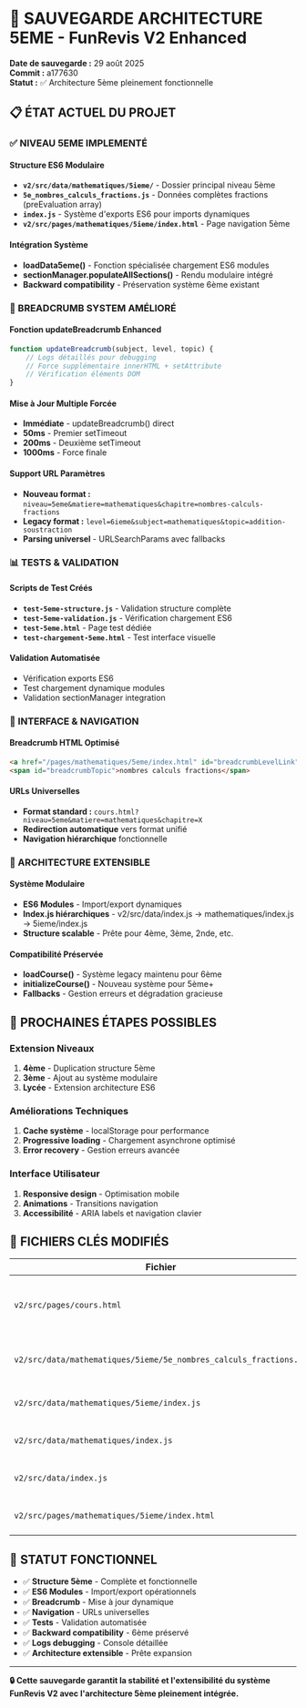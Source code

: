 # 🎯 SAUVEGARDE ARCHITECTURE 5EME - FunRevis V2 Enhanced

**Date de sauvegarde :** 29 août 2025  
**Commit :** a177630  
**Statut :** ✅ Architecture 5ème pleinement fonctionnelle

## 📋 ÉTAT ACTUEL DU PROJET

### ✅ NIVEAU 5EME IMPLEMENTÉ

#### Structure ES6 Modulaire
- **`v2/src/data/mathematiques/5ieme/`** - Dossier principal niveau 5ème
- **`5e_nombres_calculs_fractions.js`** - Données complètes fractions (preEvaluation array)
- **`index.js`** - Système d'exports ES6 pour imports dynamiques
- **`v2/src/pages/mathematiques/5ieme/index.html`** - Page navigation 5ème

#### Intégration Système
- **loadData5eme()** - Fonction spécialisée chargement ES6 modules
- **sectionManager.populateAllSections()** - Rendu modulaire intégré
- **Backward compatibility** - Préservation système 6ème existant

### 🔧 BREADCRUMB SYSTEM AMÉLIORÉ

#### Fonction updateBreadcrumb Enhanced
```javascript
function updateBreadcrumb(subject, level, topic) {
    // Logs détaillés pour debugging
    // Force supplémentaire innerHTML + setAttribute
    // Vérification éléments DOM
}
```

#### Mise à Jour Multiple Forcée
- **Immédiate** - updateBreadcrumb() direct
- **50ms** - Premier setTimeout  
- **200ms** - Deuxième setTimeout
- **1000ms** - Force finale

#### Support URL Paramètres
- **Nouveau format :** `niveau=5eme&matiere=mathematiques&chapitre=nombres-calculs-fractions`
- **Legacy format :** `level=6ieme&subject=mathematiques&topic=addition-soustraction`
- **Parsing universel** - URLSearchParams avec fallbacks

### 📊 TESTS & VALIDATION

#### Scripts de Test Créés
- **`test-5eme-structure.js`** - Validation structure complète
- **`test-5eme-validation.js`** - Vérification chargement ES6  
- **`test-5eme.html`** - Page test dédiée
- **`test-chargement-5eme.html`** - Test interface visuelle

#### Validation Automatisée
- Vérification exports ES6
- Test chargement dynamique modules
- Validation sectionManager integration

### 🎨 INTERFACE & NAVIGATION

#### Breadcrumb HTML Optimisé
```html
<a href="/pages/mathematiques/5eme/index.html" id="breadcrumbLevelLink">5EME</a>
<span id="breadcrumbTopic">nombres calculs fractions</span>
```

#### URLs Universelles
- **Format standard :** `cours.html?niveau=5eme&matiere=mathematiques&chapitre=X`
- **Redirection automatique** vers format unifié
- **Navigation hiérarchique** fonctionnelle

### 🔄 ARCHITECTURE EXTENSIBLE

#### Système Modulaire
- **ES6 Modules** - Import/export dynamiques
- **Index.js hiérarchiques** - v2/src/data/index.js → mathematiques/index.js → 5ieme/index.js
- **Structure scalable** - Prête pour 4ème, 3ème, 2nde, etc.

#### Compatibilité Préservée
- **loadCourse()** - Système legacy maintenu pour 6ème
- **initializeCourse()** - Nouveau système pour 5ème+
- **Fallbacks** - Gestion erreurs et dégradation gracieuse

## 🚀 PROCHAINES ÉTAPES POSSIBLES

### Extension Niveaux
1. **4ème** - Duplication structure 5ème
2. **3ème** - Ajout au système modulaire
3. **Lycée** - Extension architecture ES6

### Améliorations Techniques
1. **Cache système** - localStorage pour performance
2. **Progressive loading** - Chargement asynchrone optimisé
3. **Error recovery** - Gestion erreurs avancée

### Interface Utilisateur
1. **Responsive design** - Optimisation mobile
2. **Animations** - Transitions navigation
3. **Accessibilité** - ARIA labels et navigation clavier

## 📁 FICHIERS CLÉS MODIFIÉS

| Fichier | Type | Description |
|---------|------|-------------|
| `v2/src/pages/cours.html` | Core | Page universelle avec breadcrumb enhanced |
| `v2/src/data/mathematiques/5ieme/5e_nombres_calculs_fractions.js` | Data | Données complètes niveau 5ème |
| `v2/src/data/mathematiques/5ieme/index.js` | Module | Exports ES6 niveau 5ème |
| `v2/src/data/mathematiques/index.js` | Module | Exports niveau matières |
| `v2/src/data/index.js` | Module | Root exports système |
| `v2/src/pages/mathematiques/5ieme/index.html` | Navigation | Page index niveau 5ème |

## 🎯 STATUT FONCTIONNEL

- ✅ **Structure 5ème** - Complète et fonctionnelle
- ✅ **ES6 Modules** - Import/export opérationnels  
- ✅ **Breadcrumb** - Mise à jour dynamique
- ✅ **Navigation** - URLs universelles
- ✅ **Tests** - Validation automatisée
- ✅ **Backward compatibility** - 6ème préservé
- ✅ **Logs debugging** - Console détaillée
- ✅ **Architecture extensible** - Prête expansion

---

**🔒 Cette sauvegarde garantit la stabilité et l'extensibilité du système FunRevis V2 avec l'architecture 5ème pleinement intégrée.**
